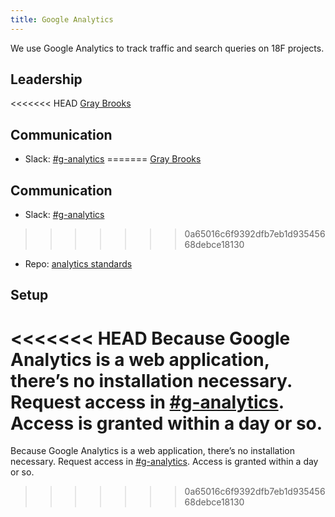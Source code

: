 ```yaml
---
title: Google Analytics
---
```


We use Google Analytics to track traffic and search queries on 18F projects.

## Leadership

<<<<<<< HEAD
[Gray Brooks](https://18f.slack.com/team/gray)

## Communication

* Slack: [#g-analytics](https://18f.slack.com/messages/g-analytics/)
=======
[Gray Brooks](https://gsa-tts.slack.com/team/gray)

## Communication

* Slack: [#g-analytics](https://gsa-tts.slack.com/messages/g-analytics/)
>>>>>>> 0a65016c6f9392dfb7eb1d93545668debce18130

* Repo: [analytics standards](https://github.com/18F/analytics-standards)

## <a id="setup">Setup</a>

<<<<<<< HEAD
Because Google Analytics is a web application, there’s no installation necessary. Request access in [#g-analytics](https://18f.slack.com/messages/g-analytics/). Access is granted within a day or so.
=======
Because Google Analytics is a web application, there’s no installation necessary. Request access in [#g-analytics](https://gsa-tts.slack.com/messages/g-analytics/). Access is granted within a day or so.
>>>>>>> 0a65016c6f9392dfb7eb1d93545668debce18130

